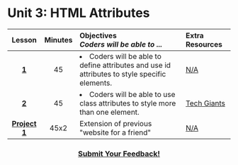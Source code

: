 # Unit 3: HTML Attributes


|Lesson|Minutes|Objectives <br> *Coders will be able to ...*|Extra Resources|
|:-------:|:-------:|:-------|:-------|
|[**1**]()|45| <li> Coders will be able to define attributes and use id attributes to style specific elements.</li> |[N/A]()|
|[**2**]()|45|<li> Coders will be able to use class attributes to style more than one element.</li> |[Tech Giants](https://popcode.org/?snapshot=f0ad1654-c1e5-406f-807b-16e291be2738)|
|[**Project 1**]()|45x2|Extension of previous "website for a friend"|[N/A]()|


<h3 align="center"><a href="https://docs.google.com/forms/d/e/1FAIpQLSfx0wkLyw_jSOhWR2yY8GTR8TV2NXYZc40us7aPHnl9bO6WAQ/viewform">Submit Your Feedback!</a></h3>
